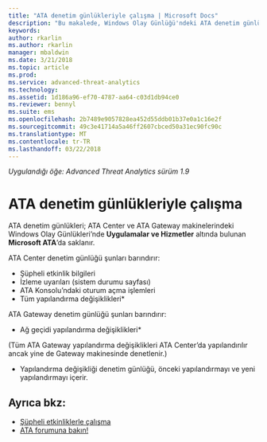 ```yaml
---
title: "ATA denetim günlükleriyle çalışma | Microsoft Docs"
description: "Bu makalede, Windows Olay Günlüğü'ndeki ATA denetim günlükleri ile nasıl çalışılacağını açıklanmaktadır."
keywords: 
author: rkarlin
ms.author: rkarlin
manager: mbaldwin
ms.date: 3/21/2018
ms.topic: article
ms.prod: 
ms.service: advanced-threat-analytics
ms.technology: 
ms.assetid: 1d186a96-ef70-4787-aa64-c03d1db94ce0
ms.reviewer: bennyl
ms.suite: ems
ms.openlocfilehash: 2b7489e9057828ea452d55ddb01b37e0a1c16e2f
ms.sourcegitcommit: 49c3e41714a5a46ff2607cbced50a31ec90fc90c
ms.translationtype: MT
ms.contentlocale: tr-TR
ms.lasthandoff: 03/22/2018
---
```

*Uygulandığı öğe: Advanced Threat Analytics sürüm 1.9*

# <a name="working-with-ata-audit-logs"></a>ATA denetim günlükleriyle çalışma

ATA denetim günlükleri; ATA Center ve ATA Gateway makinelerindeki Windows Olay Günlükleri’nde **Uygulamalar ve Hizmetler** altında bulunan **Microsoft ATA**’da saklanır.

ATA Center denetim günlüğü şunları barındırır:
-   Şüpheli etkinlik bilgileri
-   İzleme uyarıları (sistem durumu sayfası)
-   ATA Konsolu’ndaki oturum açma işlemleri
-   Tüm yapılandırma değişiklikleri*

ATA Gateway denetim günlüğü şunları barındırır:
-   Ağ geçidi yapılandırma değişiklikleri* 

(Tüm ATA Gateway yapılandırma değişiklikleri ATA Center’da yapılandırılır ancak yine de Gateway makinesinde denetlenir.)

* Yapılandırma değişikliği denetim günlüğü, önceki yapılandırmayı ve yeni yapılandırmayı içerir.


## <a name="see-also"></a>Ayrıca bkz:
- [Şüpheli etkinliklerle çalışma](working-with-suspicious-activities.md)
- [ATA forumuna bakın!](https://social.technet.microsoft.com/Forums/security/home?forum=mata)
